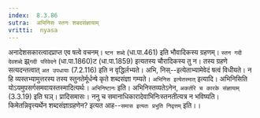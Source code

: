 ```yaml
---
index:  8.3.86
sutra:  अभिनिसः स्तनः शबदसंज्ञायाम्
vritti:  nyasa
---
```


अनादेशसकारत्वादप्राप्त एव षत्वे वचनम्। `ष्टन शब्दे` (धा.पा.461) इति भौवादिकस्य ग्रहणम्। `स्तन गदी देवशब्दे` झ्र्`गदी परिवेदने` (धा.पा.1860)ट (धा.पा.1859) इत्यतस्य चौरादिकस्य तु न। तस्य ग्रहणे सत्यदन्तत्वात् `अत उपधायाः` (7.2.116) इति न वृद्धिर्लभ्यते। अभि, निस्--इत्येताभ्यामेवेदं षत्वं विधीयते। न हि व्यस्तभ्यामुत्तरस्य तस्य स्तुनतेर्मूर्धन्षे कृते शब्दसंज्ञा गम्यते। `अभिनिस इत्येतस्मात्` इत्यादि। अभिनिसिति योऽयमुपसर्गसमवायस्तस्मादित्यर्थः। `अभिनिष्टानः` इति। अभिनिस्तव्यतेऽनेन, `अकर्तरि च कारके संज्ञायाम्` (3.3.19) इति घञ्। प्रादिसमासः।
ननु च समानाधिकारादेवाभिनिःस्तनतीत्यत्र न भविष्यति। किमेतन्निवृत्त्यर्थेन शब्दसंज्ञाग्रहणेन? इत्यत आह--`समास इत्यतः प्रभुति निवृत्तम्` इति।।

